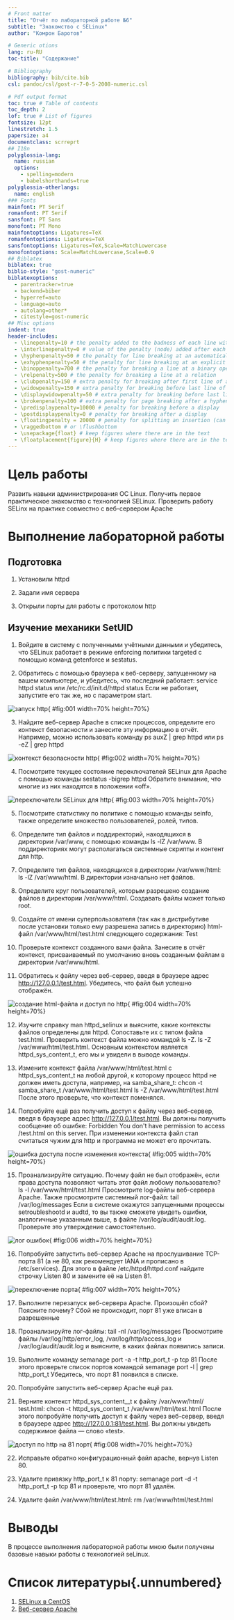 ```yaml
---
# Front matter
title: "Отчёт по лабораторной работе №6"
subtitle: "Знакомство с SELinux"
author: "Комрон Баротов"

# Generic otions
lang: ru-RU
toc-title: "Содержание"

# Bibliography
bibliography: bib/cite.bib
csl: pandoc/csl/gost-r-7-0-5-2008-numeric.csl

# Pdf output format
toc: true # Table of contents
toc_depth: 2
lof: true # List of figures
fontsize: 12pt
linestretch: 1.5
papersize: a4
documentclass: scrreprt
## I18n
polyglossia-lang:
  name: russian
  options:
	- spelling=modern
	- babelshorthands=true
polyglossia-otherlangs:
  name: english
### Fonts
mainfont: PT Serif
romanfont: PT Serif
sansfont: PT Sans
monofont: PT Mono
mainfontoptions: Ligatures=TeX
romanfontoptions: Ligatures=TeX
sansfontoptions: Ligatures=TeX,Scale=MatchLowercase
monofontoptions: Scale=MatchLowercase,Scale=0.9
## Biblatex
biblatex: true
biblio-style: "gost-numeric"
biblatexoptions:
  - parentracker=true
  - backend=biber
  - hyperref=auto
  - language=auto
  - autolang=other*
  - citestyle=gost-numeric
## Misc options
indent: true
header-includes:
  - \linepenalty=10 # the penalty added to the badness of each line within a paragraph (no associated penalty node) Increasing the value makes tex try to have fewer lines in the paragraph.
  - \interlinepenalty=0 # value of the penalty (node) added after each line of a paragraph.
  - \hyphenpenalty=50 # the penalty for line breaking at an automatically inserted hyphen
  - \exhyphenpenalty=50 # the penalty for line breaking at an explicit hyphen
  - \binoppenalty=700 # the penalty for breaking a line at a binary operator
  - \relpenalty=500 # the penalty for breaking a line at a relation
  - \clubpenalty=150 # extra penalty for breaking after first line of a paragraph
  - \widowpenalty=150 # extra penalty for breaking before last line of a paragraph
  - \displaywidowpenalty=50 # extra penalty for breaking before last line before a display math
  - \brokenpenalty=100 # extra penalty for page breaking after a hyphenated line
  - \predisplaypenalty=10000 # penalty for breaking before a display
  - \postdisplaypenalty=0 # penalty for breaking after a display
  - \floatingpenalty = 20000 # penalty for splitting an insertion (can only be split footnote in standard LaTeX)
  - \raggedbottom # or \flushbottom
  - \usepackage{float} # keep figures where there are in the text
  - \floatplacement{figure}{H} # keep figures where there are in the text
---
```


# Цель работы

Развить навыки администрирования ОС Linux. Получить первое практическое знакомство с технологией SELinux. Проверить работу SELinx на практике совместно с веб-сервером Apache

# Выполнение лабораторной работы

## Подготовка

1. Установили httpd

2. Задали имя сервера

3. Открыли порты для работы с протоколом http

## Изучение механики SetUID

1. Войдите в систему с полученными учётными данными и убедитесь, что SELinux работает в режиме enforcing политики targeted с помощью команд getenforce и sestatus. 

2. Обратитесь с помощью браузера к веб-серверу, запущенному на вашем компьютере, и убедитесь, что последний работает: service httpd status или /etc/rc.d/init.d/httpd status Если не работает, запустите его так же, но с параметром start.

![запуск http](image/01.png){ #fig:001 width=70% height=70%}

3. Найдите веб-сервер Apache в списке процессов, определите его контекст безопасности и занесите эту информацию в отчёт. Например, можно использовать команду ps auxZ | grep httpd или ps -eZ | grep httpd 

![контекст безопасности http](image/02.png){ #fig:002 width=70% height=70%}

4.	Посмотрите текущее состояние переключателей SELinux для Apache с помощью команды sestatus -bigrep httpd Обратите внимание, что многие из них находятся в положении «off». 

![переключатели SELinux для http](image/03.png){ #fig:003 width=70% height=70%}

5. Посмотрите статистику по политике с помощью команды seinfo, также определите множество пользователей, ролей, типов.

6. Определите тип файлов и поддиректорий, находящихся в директории /var/www, с помощью команды ls -lZ /var/www. В поддиректориях могут располагаться системные скрипты и контент для http.

7. Определите тип файлов, находящихся в директории /var/www/html: ls -lZ /var/www/html. В директории изначально нет файлов.

8. Определите круг пользователей, которым разрешено создание файлов в директории /var/www/html. Создавать файлы может только root.

9. Создайте от имени суперпользователя (так как в дистрибутиве после установки только ему разрешена запись в директорию) html-файл /var/www/html/test.html следующего содержания:  Test

10. Проверьте контекст созданного вами файла. Занесите в отчёт контекст, присваиваемый по умолчанию вновь созданным файлам в директории /var/www/html.

11. Обратитесь к файлу через веб-сервер, введя в браузере адрес http://127.0.0.1/test.html. Убедитесь, что файл был успешно отображён.

![создание html-файла и доступ по http](image/04.png){ #fig:004 width=70% height=70%}

12. Изучите справку man httpd_selinux и выясните, какие контексты файлов определены для httpd. Сопоставьте их с типом файла test.html. Проверить контекст файла можно командой ls -Z. ls -Z /var/www/html/test.html. Основным контекстом является httpd_sys_content_t, его мы и увидели в выводе команды.

13. Измените контекст файла /var/www/html/test.html с httpd_sys_content_t на любой другой, к которому процесс httpd не должен иметь доступа, например, на samba_share_t: chcon -t samba_share_t /var/www/html/test.html ls -Z /var/www/html/test.html После этого проверьте, что контекст поменялся.

14. Попробуйте ещё раз получить доступ к файлу через веб-сервер, введя в браузере адрес http://127.0.0.1/test.html. Вы должны получить сообщение об ошибке: Forbidden You don't have permission to access /test.html on this server. При изменении контекста файл стал считаться чужим для http и программа не может его прочитать.

![ошибка доступа после изменения контекста](image/05.png){ #fig:005 width=70% height=70%}

15. Проанализируйте ситуацию. Почему файл не был отображён, если права доступа позволяют читать этот файл любому пользователю? ls -l /var/www/html/test.html Просмотрите log-файлы веб-сервера Apache. Также просмотрите системный лог-файл: tail /var/log/messages Если в системе окажутся запущенными процессы setroubleshootd и audtd, то вы также сможете увидеть ошибки, аналогичные указанным выше, в файле /var/log/audit/audit.log. Проверьте это утверждение самостоятельно.

![лог ошибок](image/06.png){ #fig:006 width=70% height=70%}

16. Попробуйте запустить веб-сервер Apache на прослушивание ТСР-порта 81 (а не 80, как рекомендует IANA и прописано в /etc/services). Для этого в файле /etc/httpd/httpd.conf найдите строчку Listen 80 и замените её на Listen 81.

![переключение порта](image/07.png){ #fig:007 width=70% height=70%}

17. Выполните перезапуск веб-сервера Apache. Произошёл сбой? Поясните почему?
Сбой не происходит, порт 81 уже вписан в разрешенные

18. Проанализируйте лог-файлы: tail -nl /var/log/messages Просмотрите файлы /var/log/http/error_log, /var/log/http/access_log и /var/log/audit/audit.log и выясните, в каких файлах появились записи.

19. Выполните команду semanage port -a -t http_port_t -р tcp 81 После этого проверьте список портов командой semanage port -l | grep http_port_t Убедитесь, что порт 81 появился в списке.

20. Попробуйте запустить веб-сервер Apache ещё раз.

21. Верните контекст httpd_sys_cоntent__t к файлу /var/www/html/ test.html: chcon -t httpd_sys_content_t /var/www/html/test.html После этого попробуйте получить доступ к файлу через веб-сервер, введя в браузере адрес http://127.0.0.1:81/test.html. Вы должны увидеть содержимое файла — слово «test».

![доступ по http на 81 порт](image/08.png){ #fig:008 width=70% height=70%}

22. Исправьте обратно конфигурационный файл apache, вернув Listen 80.

23. Удалите привязку http_port_t к 81 порту: semanage port -d -t http_port_t -p tcp 81 и проверьте, что порт 81 удалён.

24. Удалите файл /var/www/html/test.html: rm /var/www/html/test.html

# Выводы

В процессе выполнения лабораторной работы мною были получены базовые навыки работы с технологией seLinux.

# Список литературы{.unnumbered}

1. [SELinux в CentOS](https://access.redhat.com/documentation/en-us/red_hat_enterprise_linux/6/html/security-enhanced_linux/index)
2. [Веб-сервер Apache](https://httpd.apache.org/)
